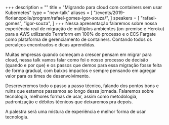 +++
description = ""
title = "Migrando para cloud com containers sem usar Kubernetes"
type = "new-talk"
aliases = [
        "/events/2019-florianopolis/program/rafael-gomes-igor-souza/",
]
speakers = [
        "rafael-gomes",
        "igor-souza",
]
+++
Nessa apresentação falaremos sobre nossa experiência real de migração de múltiplos ambientes (on-premise e Heroku) para a AWS utilizando Terraform em 100% do processo e o ECS Fargate como plataforma de gerenciamento de containers. Contando todos os percalços encontrados e dicas aprendidas.

Muitas empresas quando começam a crescer pensam em migrar para cloud, nessa talk vamos falar como foi o nosso processo de decisão (quando e por que) e os passos que demos para essa migração fosse feita de forma gradual, com baixos impactos e sempre pensando em agregar valor para os times de desenvolvimento. 

Descreveremos todo o passo a passo técnico, falando dos pontos bons e ruins que estamos passamos ao longo dessa jornada. Falaremos sobre tecnologia, melhores formas de usar, assim como metodologia, padronização e débitos técnicos que deixaremos pra depois.

A palestra será uma mistura de experiência e melhor forma de usar tecnologia.